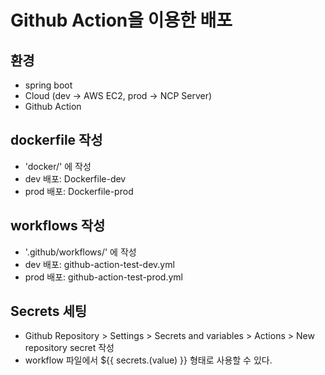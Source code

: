 # Github Action을 이용한 배포

## 환경
- spring boot
- Cloud (dev -> AWS EC2, prod -> NCP Server)
- Github Action

## dockerfile 작성
- 'docker/' 에 작성
- dev 배포: Dockerfile-dev
- prod 배포: Dockerfile-prod

## workflows 작성
- '.github/workflows/' 에 작성
- dev 배포: github-action-test-dev.yml
- prod 배포: github-action-test-prod.yml

## Secrets 세팅
- Github Repository > Settings > Secrets and variables > Actions > New repository secret 작성
- workflow 파일에서 ${{ secrets.(value) }} 형태로 사용할 수 있다.
